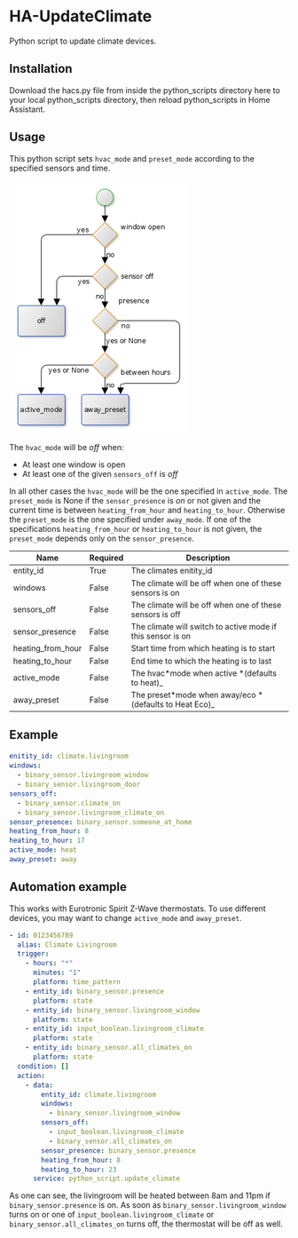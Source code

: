 # HA-UpdateClimate

Python script to update climate devices.

## Installation

Download the hacs.py file from inside the python_scripts directory here to your local python_scripts directory, then reload python_scripts in Home Assistant.

## Usage

This python script sets `hvac_mode` and `preset_mode` according to the specified sensors and time.

![BPMN](/img/bpmn.png)

The `hvac_mode` will be _off_ when:

- At least one window is open
- At least one of the given `sensors_off` is _off_

In all other cases the `hvac_mode` will be the one specified in `active_mode`.
The `preset_mode` is None if the `sensor_presence` is _on_ or not given and the current time is between `heating_from_hour` and `heating_to_hour`.
Otherwise the `preset_mode` is the one specified under `away_mode`.
If one of the specifications `heating_from_hour` or `heating_to_hour` is not given, the `preset_mode` depends only on the `sensor_presence`.

| Name              | Required | Description                                                 |
| ----------------- | -------- | ----------------------------------------------------------- |
| entity_id         | True     | The climates enitity_id                                     |
| windows           | False    | The climate will be off when one of these sensors is on     |
| sensors_off       | False    | The climate will be off when one of these sensors is off    |
| sensor_presence   | False    | The climate will switch to active mode if this sensor is on |
| heating_from_hour | False    | Start time from which heating is to start                   |
| heating_to_hour   | False    | End time to which the heating is to last                    |
| active_mode       | False    | The hvac*mode when active *(defaults to heat)\_             |
| away_preset       | False    | The preset*mode when away/eco *(defaults to Heat Eco)\_     |

## Example

```yaml
enitity_id: climate.livingroom
windows:
  - binary_sensor.livingroom_window
  - binary_sensor.livingroom_door
sensors_off:
  - binary_sensor.climate_on
  - binary_sensor.livingroom_climate_on
sensor_presence: binary_sensor.someone_at_home
heating_from_hour: 8
heating_to_hour: 17
active_mode: heat
away_preset: away
```

## Automation example

This works with Eurotronic Spirit Z-Wave thermostats.
To use different devices, you may want to change `active_mode` and `away_preset`.

```yaml
- id: 0123456789
  alias: Climate Livingroom
  trigger:
    - hours: "*"
      minutes: "1"
      platform: time_pattern
    - entity_id: binary_sensor.presence
      platform: state
    - entity_id: binary_sensor.livingroom_window
      platform: state
    - entity_id: input_boolean.livingroom_climate
      platform: state
    - entity_id: binary_sensor.all_climates_on
      platform: state
  condition: []
  action:
    - data:
        entity_id: climate.livingroom
        windows:
          - binary_sensor.livingroom_window
        sensors_off:
          - input_boolean.livingroom_climate
          - binary_sensor.all_climates_on
        sensor_presence: binary_sensor.presence
        heating_from_hour: 8
        heating_to_hour: 23
      service: python_script.update_climate
```

As one can see, the livingroom will be heated between 8am and 11pm if `binary_sensor.presence` is on.
As soon as `binary_sensor.livingroom_window` turns on or one of `input_boolean.livingroom_climate` or `binary_sensor.all_climates_on` turns off, the thermostat will be off as well.
